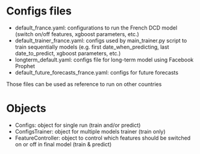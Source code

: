# Configs files

- default_france.yaml: configurations to run the French DCD model (switch on/off features, xgboost parameters, etc.)
- default_trainer_france.yaml: configs used by main_trainer.py script to train sequentially models
(e.g. first date_when_predicting, last date_to_predict, xgboost parameters, etc.)
- longterm_default.yaml: configs file for long-term model using Facebook Prophet
- default_future_forecasts_france.yaml: configs for future forecasts

Those files can be used as reference to run on other countries

# Objects
- Configs: object for single run (train and/or predict)
- ConfigsTrainer: object for multiple models trainer (train only)
- FeatureController: object to control which features should be switched on or off in final model (train & predict)
